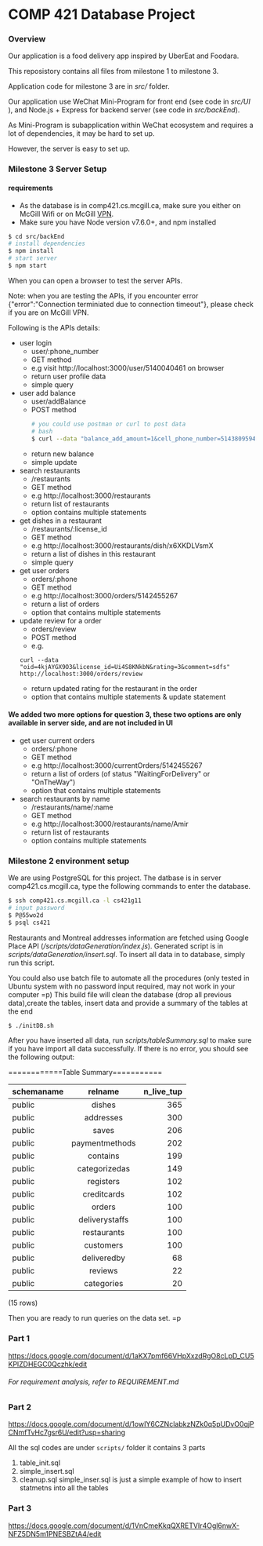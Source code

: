 # COMP 421 Database Project

### Overview
Our application is a food delivery app inspired by UberEat and Foodara.

This reposistory contains all files from milestone 1 to milestone 3.

Application code for milestone 3 are in <i>src/</i> folder.

Our application use WeChat Mini-Program for front end (see code in <i>src/UI</i> ), and Node.js + Express for backend server (see code in <i>src/backEnd</i>).

As Mini-Program is subapplication within WeChat ecosystem and requires a lot of dependencies, it may be hard to set up.

However, the server is easy to set up.

### Milestone 3 Server Setup
#### requirements
* As the database is in comp421.cs.mcgill.ca, make sure you either on McGill Wifi or on McGill [VPN](http://kb.mcgill.ca/kb/?ArticleId=1212&source=article&c=12&cid=2#tab:homeTab:crumb:8:artId:1212:src:article).
* Make sure you have Node version v7.6.0+, and npm installed
```sh
$ cd src/backEnd
# install dependencies
$ npm install
# start server
$ npm start
```

When you can open a browser to test the server APIs.

Note: when you are testing the APIs, if you encounter error {"error":"Connection terminiated due to connection timeout"}, please check if you are on McGill VPN.

Following is the APIs details:

- user login
    - user/:phone_number
    - GET method
    - e.g visit http://localhost:3000/user/5140040461 on browser
    - return user profile data
    - simple query
- user add balance
    - user/addBalance
    - POST method
        ```sh
        # you could use postman or curl to post data
        # bash
        $ curl --data "balance_add_amount=1&cell_phone_number=5143809594" http://localhost:3000/user/addBalance
        ```
     - return new balance
     - simple update
- search restaurants
    -  /restaurants
    - GET method
    - e.g http://localhost:3000/restaurants
    - return list of restaurants
    - option contains multiple statements
- get dishes in a restaurant
    - /restaurants/:license_id
    - GET method
    - e.g http://localhost:3000/restaurants/dish/x6XKDLVsmX
    - return a list of dishes in this restaurant
    - simple query
- get user orders
    - orders/:phone
    - GET method
    - e.g http://localhost:3000/orders/5142455267
    - return a list of orders
    - option that contains multiple statements
- update review for a order
    - orders/review
    - POST method
    - e.g.
    ```
    curl --data "oid=4kjAYGX9O3&license_id=Ui4S8KNkbN&rating=3&comment=sdfs" http://localhost:3000/orders/review
    ```
    - return updated rating for the restaurant in the order
    - option that contains multiple statements & update statement

#### We added two more options for question 3, these two options are only available in server side, and are not included in UI
- get user current orders
    - orders/:phone
    - GET method
    - e.g http://localhost:3000/currentOrders/5142455267
    - return a list of orders (of status "WaitingForDelivery" or "OnTheWay")
    - option that contains multiple statements
- search restaurants by name
    -  /restaurants/name/:name
    - GET method
    - e.g http://localhost:3000/restaurants/name/Amir
    - return list of restaurants
    - option contains multiple statements

### Milestone 2 environment setup
We are using PostgreSQL for this project.
The datbase is in server comp421.cs.mcgill.ca, type the following commands to enter the database.
```sh
$ ssh comp421.cs.mcgill.ca -l cs421g11
# input password
$ P@55wo2d
$ psql cs421
```


Restaurants and Montreal addresses information are fetched using Google Place API (<i>/scripts/dataGeneration/index.js</i>). Generated script is in <i>scripts/dataGeneration/insert.sql</i>. To insert all data in to database, simply run this script.

You could also use batch file to automate all the procedures (only tested in Ubuntu system with no password input required, may not work in your computer =p) This build file will clean the database (drop all previous data),create the tables, insert data and provide a summary of the tables at the end
```sh
$ ./initDB.sh
```

After you have inserted all data, run <i>scripts/tableSummary.sql</i> to make sure if you have import all data successfully. If there is no error, you should see the following output:


============Table Summary===========

| schemaname |    relname     | n_live_tup
|------------|:--------------:|----------:
| public     | dishes         |        365
| public     | addresses      |        300
| public     | saves          |        206
| public     | paymentmethods |        202
| public     | contains       |        199
| public     | categorizedas  |        149
| public     | registers      |        102
| public     | creditcards    |        102
| public     | orders         |        100
| public     | deliverystaffs |        100
| public     | restaurants    |        100
| public     | customers      |        100
| public     | deliveredby    |         68
| public     | reviews        |         22
| public     | categories     |         20
(15 rows)



Then you are ready to run queries on the data set. =p
### Part 1
https://docs.google.com/document/d/1aKX7pmf66VHpXxzdRgO8cLpD_CU5KPlZDHEGC0Qczhk/edit
###### For requirement analysis, refer to REQUIREMENT.md

### Part 2
https://docs.google.com/document/d/1owIY6CZNclabkzNZk0q5pUDvO0qjPCNmfTvHc7gsr6U/edit?usp=sharing

All the sql codes are under ```scripts/``` folder
it contains 3 parts
1. table_init.sql
2. simple_insert.sql
3. cleanup.sql
simple_inser.sql is just a simple example of how to insert statmetns into all
the tables

### Part 3
https://docs.google.com/document/d/1VnCmeKkqQXRETVIr4Ogl6nwX-NFZ5DN5m1PNESBZtA4/edit


